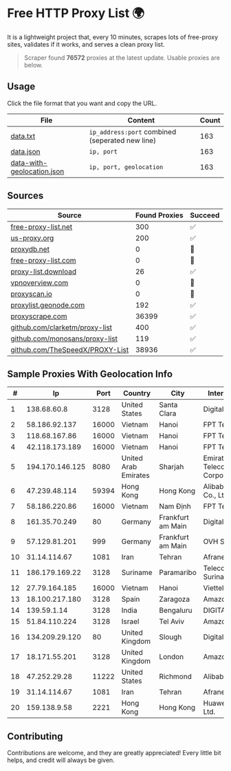 
# Free HTTP Proxy List 🌍

It is a lightweight project that, every 10 minutes, scrapes lots of free-proxy sites, validates if it works, and serves a clean proxy list.


> Scraper found **76572** proxies at the latest update. Usable proxies are below.

## Usage

Click the file format that you want and copy the URL.


|File|Content|Count|
|----|-------|-----|
|[data.txt](https://raw.githubusercontent.com/themiralay/Proxy-List-World/master/data.txt)|`ip_address:port` combined (seperated new line)|163|
|[data.json](https://raw.githubusercontent.com/themiralay/Proxy-List-World/master/data.json)|`ip, port`|163|
|[data-with-geolocation.json](https://raw.githubusercontent.com/themiralay/Proxy-List-World/master/data-with-geolocation.json)|`ip, port, geolocation`|163|

## Sources

|Source|Found Proxies|Succeed|
|------|-------------|-------|
|[free-proxy-list.net](https://free-proxy-list.net)|300|✅|
|[us-proxy.org](https://www.us-proxy.org)|200|✅|
|[proxydb.net](http://proxydb.net)|0|🚫|
|[free-proxy-list.com](https://free-proxy-list.com/?page=&port=&type%5B%5D=http&type%5B%5D=https&up_time=0&search=Search)|0|🚫|
|[proxy-list.download](https://www.proxy-list.download/HTTP)|26|✅|
|[vpnoverview.com](https://vpnoverview.com/privacy/anonymous-browsing/free-proxy-servers)|0|🚫|
|[proxyscan.io](https://www.proxyscan.io)|0|🚫|
|[proxylist.geonode.com](https://proxylist.geonode.com/api/proxy-list?limit=300&page=1&sort_by=lastChecked&sort_type=desc&protocols=http,https)|192|✅|
|[proxyscrape.com](https://api.proxyscrape.com/v2/?request=displayproxies&protocol=http&timeout=10000&country=all&ssl=all&anonymity=all)|36399|✅|
|[github.com/clarketm/proxy-list](https://raw.githubusercontent.com/clarketm/proxy-list/master/proxy-list-raw.txt)|400|✅|
|[github.com/monosans/proxy-list](https://raw.githubusercontent.com/monosans/proxy-list/main/proxies/http.txt)|119|✅|
|[github.com/TheSpeedX/PROXY-List](https://raw.githubusercontent.com/TheSpeedX/PROXY-List/master/http.txt)|38936|✅|


## Sample Proxies With Geolocation Info

|#|Ip|Port|Country|City|Internet Service Provider|
|-|--|----|-------|----|-------------------------|
|1|138.68.60.8|3128|United States|Santa Clara|DigitalOcean, LLC|
|2|58.186.92.137|16000|Vietnam|Hanoi|FPT Telecom Company|
|3|118.68.167.86|16000|Vietnam|Hanoi|FPT Telecom Company|
|4|42.118.173.189|16000|Vietnam|Hanoi|FPT Telecom Company|
|5|194.170.146.125|8080|United Arab Emirates|Sharjah|Emirates Telecommunications Corporation|
|6|47.239.48.114|59394|Hong Kong|Hong Kong|Alibaba (US) Technology Co., Ltd.|
|7|58.186.220.86|16000|Vietnam|Nam Định|FPT Telecom Company|
|8|161.35.70.249|80|Germany|Frankfurt am Main|DigitalOcean, LLC|
|9|57.129.81.201|999|Germany|Frankfurt am Main|OVH SAS|
|10|31.14.114.67|1081|Iran|Tehran|Afranet Co|
|11|186.179.169.22|3128|Suriname|Paramaribo|Telecommunicationcompany Suriname - TeleSur|
|12|27.79.164.185|16000|Vietnam|Hanoi|Viettel Corporation|
|13|18.100.217.180|3128|Spain|Zaragoza|Amazon Technologies Inc.|
|14|139.59.1.14|3128|India|Bengaluru|DIGITALOCEAN|
|15|51.84.110.224|3128|Israel|Tel Aviv|Amazon.com, Inc.|
|16|134.209.29.120|80|United Kingdom|Slough|DigitalOcean, LLC|
|17|18.171.55.201|3128|United Kingdom|London|Amazon Technologies Inc.|
|18|47.252.29.28|11222|United States|Richmond|Alibaba Cloud LLC|
|19|31.14.114.67|1081|Iran|Tehran|Afranet Co|
|20|159.138.9.58|2221|Hong Kong|Hong Kong|Huawei International Pte. Ltd.|



## Contributing

Contributions are welcome, and they are greatly appreciated! Every
little bit helps, and credit will always be given.

